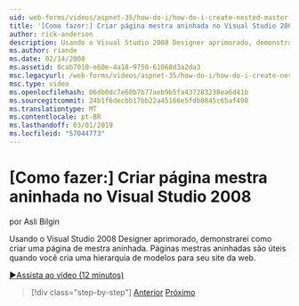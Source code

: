 ```yaml
---
uid: web-forms/videos/aspnet-35/how-do-i/how-do-i-create-nested-master-page-in-visual-studio-2008
title: '[Como fazer:] Criar página mestra aninhada no Visual Studio 2008 | Microsoft Docs'
author: rick-anderson
description: Usando o Visual Studio 2008 Designer aprimorado, demonstrarei como criar uma página de mestra aninhada. Páginas mestras aninhadas são úteis quando você cria uma hierarquia de...
ms.author: riande
ms.date: 02/14/2008
ms.assetid: 0cab7010-e60e-4a18-9750-61068d3a2da3
msc.legacyurl: /web-forms/videos/aspnet-35/how-do-i/how-do-i-create-nested-master-page-in-visual-studio-2008
msc.type: video
ms.openlocfilehash: 06db0dc7e60b7b77aeb9b5fa437283238ea6d41b
ms.sourcegitcommit: 24b1f6decbb17bb22a45166e5fdb0845c65af498
ms.translationtype: MT
ms.contentlocale: pt-BR
ms.lasthandoff: 03/01/2019
ms.locfileid: "57044773"
---
```

<a name="how-do-i-create-nested-master-page-in-visual-studio-2008"></a>[Como fazer:] Criar página mestra aninhada no Visual Studio 2008
====================
por Asli Bilgin

Usando o Visual Studio 2008 Designer aprimorado, demonstrarei como criar uma página de mestra aninhada. Páginas mestras aninhadas são úteis quando você cria uma hierarquia de modelos para seu site da web.

[&#9654;Assista ao vídeo (12 minutos)](https://channel9.msdn.com/Blogs/ASP-NET-Site-Videos/how-do-i-create-nested-master-page-in-visual-studio-2008)

> [!div class="step-by-step"]
> [Anterior](how-do-i-create-a-master-page-in-visual-studio-2008.md)
> [Próximo](how-do-i-cascading-style-sheets-in-visual-studio-2008.md)

